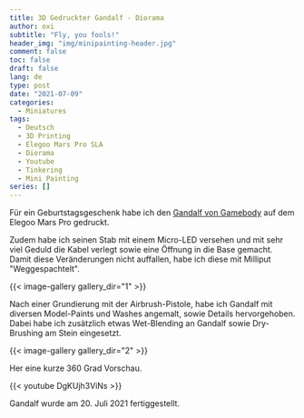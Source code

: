 ```yaml
---
title: 3D Gedruckter Gandalf - Diorama
author: oxi
subtitle: "Fly, you fools!"
header_img: "img/minipainting-header.jpg"
comment: false
toc: false
draft: false
lang: de
type: post
date: "2021-07-09"
categories:
  - Miniatures
tags:
  - Deutsch
  - 3D Printing
  - Elegoo Mars Pro SLA
  - Diorama
  - Youtube
  - Tinkering
  - Mini Painting
series: []
---
```

Für ein Geburtstagsgeschenk habe ich den [Gandalf von Gamebody](https://www.gambody.com/3d-models/gandalf-the-gray) auf dem Elegoo Mars Pro gedruckt.

Zudem habe ich seinen Stab mit einem Micro-LED versehen und mit sehr viel Geduld die Kabel verlegt sowie eine Öffnung in die Base gemacht. Damit diese Veränderungen nicht auffallen, habe ich diese mit Milliput "Weggespachtelt".

{{< image-gallery gallery_dir="1" >}}

Nach einer Grundierung mit der Airbrush-Pistole, habe ich Gandalf mit diversen Model-Paints und Washes angemalt, sowie Details hervorgehoben. Dabei habe ich zusätzlich etwas Wet-Blending an Gandalf sowie Dry-Brushing am Stein eingesetzt.

{{< image-gallery gallery_dir="2" >}}

Her eine kurze 360 Grad Vorschau.

{{< youtube DgKUjh3ViNs >}}

Gandalf wurde am 20. Juli 2021 fertiggestellt.
